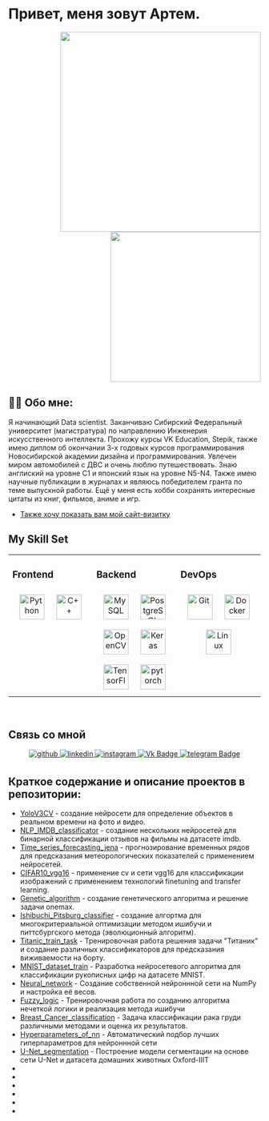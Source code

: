 # Привет, меня зовут Артем.
<div id="header" align="right">
  <img src="https://media.giphy.com/media/v1.Y2lkPTc5MGI3NjExa3duZGRwOThmcDI2emZxbDVnejNoOTRoajZkbGJrbzd3Y2pvMHBndyZlcD12MV9pbnRlcm5hbF9naWZfYnlfaWQmY3Q9Zw/qgQUggAC3Pfv687qPC/giphy.gif" width="400"/>
  <img src="https://media.giphy.com/media/11GS6sBCY87K9LmCQe/giphy.gif?cid=ecf05e479o8fn9zoxsod19lgs2g7nxh2rejxgk504x54qedu&ep=v1_gifs_search&rid=giphy.gif&ct=g" width="300"/>
</div>
</p>

## 👨‍💻 Обо мне:
Я начинающий Data scientist. Заканчиваю Сибирский Федеральный университет (магистратура) по направлению Инженерия искусственного интеллекта.
Прохожу курсы VK Education, Stepik, также имею диплом об окончании 3-х годовых курсов программирования Новосибирской академии дизайна и программирования.
Увлечен миром автомобилей с ДВС и очень люблю путешествовать. Знаю англиский на уровне C1 и японский язык на уровне N5-N4. Также имею научные публикации в журналах и являюсь победителем гранта по теме выпускной работы.
Ещё у меня есть хобби сохранять интересные цитаты из книг, фильмов, аниме и игр.

* [Также хочу показать вам мой сайт-визитку](https://sites.google.com/view/avgitincv/%D0%BE%D0%B1%D0%BE-%D0%BC%D0%BD%D0%B5)

## My Skill Set  
<table><tr><td valign="top" width="33%">



### Frontend  
<div align="center">  
<a href="https://www.python.org/" target="_blank"><img style="margin: 10px" src="https://profilinator.rishav.dev/skills-assets/python-original.svg" alt="Python" height="50" /></a>  
<a href="https://www.cplusplus.com/" target="_blank"><img style="margin: 10px" src="https://profilinator.rishav.dev/skills-assets/cplusplus-original.svg" alt="C++" height="50" /></a>  
</div>

</td><td valign="top" width="33%">



### Backend  
<div align="center">  
<a href="https://www.mysql.com/" target="_blank"><img style="margin: 10px" src="https://profilinator.rishav.dev/skills-assets/mysql-original-wordmark.svg" alt="MySQL" height="50" /></a>  
<a href="https://www.postgresql.org/" target="_blank"><img style="margin: 10px" src="https://profilinator.rishav.dev/skills-assets/postgresql-original-wordmark.svg" alt="PostgreSQL" height="50" /></a>  
<a href="https://opencv.org/" target="_blank"><img style="margin: 10px" src="https://profilinator.rishav.dev/skills-assets/opencv-icon.svg" alt="OpenCV" height="50" /></a>  
<a href="https://keras.io/" target="_blank"><img style="margin: 10px" src="https://profilinator.rishav.dev/skills-assets/keras.png" alt="Keras" height="50" /></a>  
<a href="https://www.tensorflow.org/" target="_blank"><img style="margin: 10px" src="https://profilinator.rishav.dev/skills-assets/tensorflow-icon.svg" alt="TensorFlow" height="50" /></a>  
<a href="https://pytorch.org/" target="_blank"><img style="margin: 10px" src="https://profilinator.rishav.dev/skills-assets/pytorch-icon.svg" alt="pytorch" height="50" /></a>  
</div>

</td><td valign="top" width="33%">



### DevOps  
<div align="center">  
<a href="https://github.com/" target="_blank"><img style="margin: 10px" src="https://profilinator.rishav.dev/skills-assets/git-scm-icon.svg" alt="Git" height="50" /></a>  
<a href="https://www.docker.com/" target="_blank"><img style="margin: 10px" src="https://profilinator.rishav.dev/skills-assets/docker-original-wordmark.svg" alt="Docker" height="50" /></a>  
<a href="https://www.linux.org/" target="_blank"><img style="margin: 10px" src="https://profilinator.rishav.dev/skills-assets/linux-original.svg" alt="Linux" height="50" /></a>  
</div>

</td></tr></table>  

<br/>  


## Связь со мной
<div align="center">
<a href="https://github.com/ArtemAvgutin" target="_blank">
<img src=https://img.shields.io/badge/github-%2324292e.svg?&style=for-the-badge&logo=github&logoColor=white alt=github style="margin-bottom: 5px;" />
</a>

  
<a href="https://linkedin.com/in/ArtemAvgutin" target="_blank">
<img src=https://img.shields.io/badge/linkedin-%231E77B5.svg?&style=for-the-badge&logo=linkedin&logoColor=white alt=linkedin style="margin-bottom: 5px;" />
</a>

<a href="https://instagram.com/infinityblazze" target="_blank">
<img src=https://img.shields.io/badge/instagram-%23000000.svg?&style=for-the-badge&logo=instagram&logoColor=pink alt=instagram style="margin-bottom: 5px;" />
</a>  

<a href="https://vk.com/infinityblazze">
<img src="https://img.shields.io/badge/VK-blue?style=for-the-badge&logo=vk&logoColor=white" alt="Vk Badge"/>
</a>

<a href="https://t.me/Infinityblazze">
<img src="https://img.shields.io/badge/Telegram-purple?style=for-the-badge&logo=telegram&logoColor=white" alt="telegram Badge"/>
</a>
 
</div>  

## Краткое содержание и описание проектов в репозитории:
* [YoloV3CV](https://github.com/ArtemAvgutin/YoloV3CV) - создание нейросети для определение объектов в реальном времени на фото и видео.
* [NLP_IMDB_classificator](https://github.com/ArtemAvgutin/NLP_IMDB_classificator) - создание нескольких нейросетей для бинарной классификации отзывов на фильмы на датасете imdb.
* [Time_series_forecasting_jena](https://github.com/ArtemAvgutin/Time_series_forecasting_jena) - прогнозирование временных рядов для предсказания метеорологических показателей с применением нейросетей.
* [CIFAR10_vgg16](https://github.com/ArtemAvgutin/CIFAR10_vgg16) - применение cv и сети vgg16 для классификации изображений с применением технологий finetuning and transfer learning.
* [Genetic_algorithm](https://github.com/ArtemAvgutin/Genetic_algorithm) - создание генетического алгоритма и решение задачи onemax.
* [Ishibuchi_Pitsburg_classifier](https://github.com/ArtemAvgutin/Ishibuchi_Pitsburg_classifier) - создание алгортма для многокритериальной оптимизации методом ишибучи и питтсбургского метода (эволюционный алгоритм).
* [Titanic_train_task](https://github.com/ArtemAvgutin/Titanic_train_task) - Тренировочная работа решения задачи "Титаник" и создание различных классификаторов для предсказания виживаемости на борту.
* [MNIST_dataset_train](https://github.com/ArtemAvgutin/MNIST_dataset_train) - Разработка нейросетевого алгоритма для классификации рукописных цифр на датасете MNIST.
* [Neural_network](https://github.com/ArtemAvgutin/Neural_network) - Создание собственной нейроннной сети на NumPy и настройка её весов.
* [Fuzzy_logic](https://github.com/ArtemAvgutin/Fuzzy_logic) - Тренировочная работа по созданию алгоритма нечеткой логики и реализация метода ишибучи
* [Breast_Cancer_classification](https://github.com/ArtemAvgutin/Breast_Cancer_classification) - Задача классификации рака груди различными методами и оценка их результатов.
* [Hyperparameters_of_nn](https://github.com/ArtemAvgutin/Hyperparameters_of_nn) - Автоматический подбор лучших гиперпараметров для нейроннной сети
* [U-Net_segmentation](https://github.com/ArtemAvgutin/U-Net_segmentation) - Построение модели сегментации на основе сети U-Net и датасета домашних животных Oxford-IIIT
* []()
* []()
* []()
* []()
* []()
* []()


